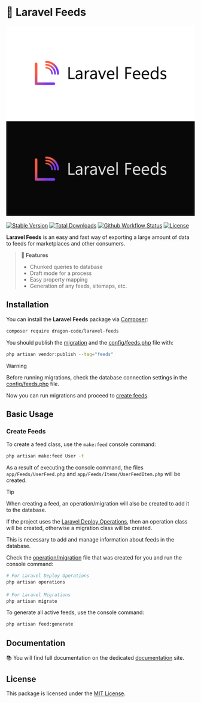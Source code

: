 # 📃 Laravel Feeds

![the dragon code laravel feeds](docs/images/social-logo.png#gh-light-mode-only)
![the dragon code laravel feeds](docs/images/social-logo_dark.png#gh-dark-mode-only)

[![Stable Version][badge_stable]][link_packagist]
[![Total Downloads][badge_downloads]][link_packagist]
[![Github Workflow Status][badge_build]][link_build]
[![License][badge_license]][link_license]

**Laravel Feeds** is an easy and fast way of exporting a large amount of data to feeds for marketplaces and other
consumers.

> **🌟 Features**
>
> - Chunked queries to database
> - Draft mode for a process
> - Easy property mapping
> - Generation of any feeds, sitemaps, etc.

## Installation

You can install the **Laravel Feeds** package via [Composer](https://getcomposer.org):

```Bash
composer require dragon-code/laravel-feeds
```

You should publish
the [migration](database/migrations/2025_09_01_231655_create_feeds_table.php)
and the [config/feeds.php](config/feeds.php) file with:

```bash
php artisan vendor:publish --tag="feeds"
```

> [!WARNING]
>
> Before running migrations, check the database connection settings in the [config/feeds.php](config/feeds.php) file.

Now you can run migrations and proceed to [create feeds](https://feeds.dragon-code.pro/create-feeds.html).

## Basic Usage

### Create Feeds

To create a feed class, use the `make:feed` console command:

```bash
php artisan make:feed User -t
```

As a result of executing the console command, the files `app/Feeds/UserFeed.php` and `app/Feeds/Items/UserFeedItem.php`
will be created.

> [!TIP]
> When creating a feed, an operation/migration will also be created to add it to the database.
>
> If the project uses the [Laravel Deploy Operations](https://deploy-operations.dragon-code.pro), then an operation
> class will be created, otherwise a migration class will be created.
>
> This is necessary to add and manage information about feeds in the database.

Check the [operation/migration](https://feeds.dragon-code.pro/create-feeds.html) file that was created for you and run
the console command:

```bash
# For Laravel Deploy Operations
php artisan operations

# For Laravel Migrations
php artisan migrate
```

To generate all active feeds, use the console command:

```bash
php artisan feed:generate
```

## Documentation

📚 You will find full documentation on the dedicated [documentation](https://feeds.dragon-code.pro) site.

## License

This package is licensed under the [MIT License](LICENSE).


[badge_build]:          https://img.shields.io/github/actions/workflow/status/TheDragonCode/laravel-feeds/tests.yml?style=flat-square

[badge_downloads]:      https://img.shields.io/packagist/dt/dragon-code/laravel-feeds.svg?style=flat-square

[badge_license]:        https://img.shields.io/packagist/l/dragon-code/laravel-feeds.svg?style=flat-square

[badge_stable]:         https://img.shields.io/github/v/release/TheDragonCode/laravel-feeds?label=packagist&style=flat-square

[link_build]:           https://github.com/TheDragonCode/laravel-feeds/actions

[link_license]:         LICENSE

[link_packagist]:       https://packagist.org/packages/dragon-code/laravel-feeds

[link_website]:         https://deploy-operations.dragon-code.pro
